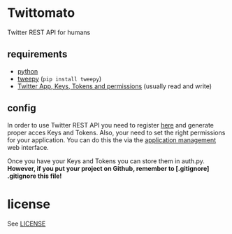 # Twittomato
Twitter REST API for humans 

## requirements

- [python](https://www.python.org/downloads/)
- [tweepy](https://github.com/tweepy/tweepy) (`pip install tweepy`)
- [Twitter App, Keys, Tokens and permissions](https://apps.twitter.com/) (usually read and write)

## config

In order to use Twitter REST API you need to register [here](https://apps.twitter.com) and generate proper acces Keys and Tokens. Also, your need to set the right permissions for your application. You can do this the via the [application management](https://apps.twitter.com) web interface. 

Once you have your Keys and Tokens you can store them in auth.py. **However, if you put your project on Github, remember to [.gitignore] .gitignore this file!**

# license

See [LICENSE](LICENSE)
